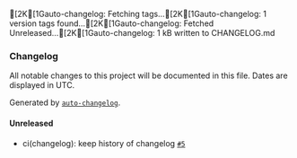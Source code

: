 [2K[1Gauto-changelog: Fetching tags…[2K[1Gauto-changelog: 1 version tags found…[2K[1Gauto-changelog: Fetched Unreleased…[2K[1Gauto-changelog: 1 kB written to CHANGELOG.md
### Changelog

All notable changes to this project will be documented in this file. Dates are displayed in UTC.

Generated by [`auto-changelog`](https://github.com/CookPete/auto-changelog).

#### Unreleased

- ci(changelog): keep history of changelog [`#5`](https://github.com/Online-Free-CV/design-system/pull/5)
